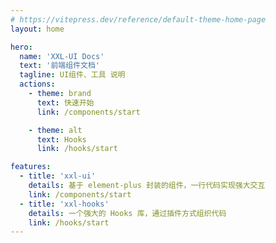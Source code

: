 ```yaml
---
# https://vitepress.dev/reference/default-theme-home-page
layout: home

hero:
  name: 'XXL-UI Docs'
  text: '前端组件文档'
  tagline: UI组件、工具 说明
  actions:
    - theme: brand
      text: 快速开始
      link: /components/start

    - theme: alt
      text: Hooks
      link: /hooks/start

features:
  - title: 'xxl-ui'
    details: 基于 element-plus 封装的组件，一行代码实现强大交互
    link: /components/start
  - title: 'xxl-hooks'
    details: 一个强大的 Hooks 库，通过插件方式组织代码
    link: /hooks/start
---
```


